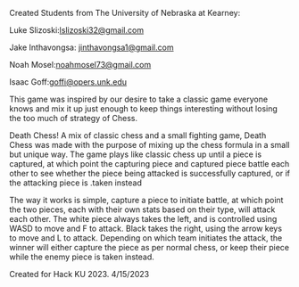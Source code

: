 Created Students from The University of Nebraska at Kearney:

Luke Slizoski:lslizoski32@gmail.com

Jake Inthavongsa: jinthavongsa1@gmail.com

Noah Mosel:noahmosel73@gmail.com

Isaac Goff:goffi@opers.unk.edu

This game was inspired by our desire to take a classic game everyone knows and mix it up just enough to keep things interesting without losing the too much of strategy of Chess.

Death Chess!  A mix of classic chess and a small fighting game, Death Chess was made with the purpose of mixing up the chess formula in a small but unique way.  The game plays like classic chess up until a piece is captured, at which point the capturing piece and captured piece battle each other to see whether the piece being attacked is successfully captured, or if the attacking piece is .taken instead

The way it works is simple, capture a piece to initiate battle, at which point the two pieces, each with their own stats based on their type, will attack each other.  The white piece always takes the left, and is controlled using WASD to move and F to attack.  Black takes the right, using the arrow keys to move and L to attack.  Depending on which team initiates the attack, the winner will either capture the piece as per normal chess, or keep their piece while the enemy piece is taken instead.

Created for Hack KU 2023. 4/15/2023
